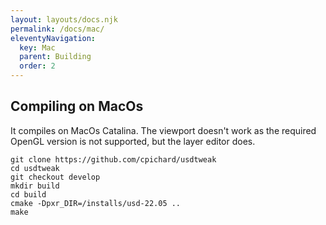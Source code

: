 ```yaml
---
layout: layouts/docs.njk
permalink: /docs/mac/
eleventyNavigation:
  key: Mac
  parent: Building
  order: 2
---
```


## Compiling on MacOs

It compiles on MacOs Catalina. The viewport doesn't work as the required OpenGL version is not supported, but the layer editor does.

    git clone https://github.com/cpichard/usdtweak
    cd usdtweak
    git checkout develop
    mkdir build
    cd build
    cmake -Dpxr_DIR=/installs/usd-22.05 ..
    make
